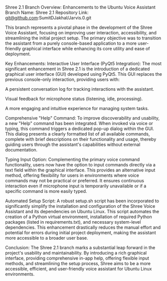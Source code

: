Shree 2.1 Branch Overview: Enhancements to the Ubuntu Voice Assistant
Branch Name: Shree 2.1
Repository Link: git@github.com:SumitDJakhal/Jarvis.0.git

This branch represents a pivotal phase in the development of the Shree Voice Assistant, focusing on improving user interaction, accessibility, and streamlining the initial project setup. The primary objective was to transition the assistant from a purely console-based application to a more user-friendly graphical interface while enhancing its core utility and ease of deployment.

Key Enhancements:
Interactive User Interface (PyQt5 Integration):
The most significant enhancement in Shree 2.1 is the introduction of a dedicated graphical user interface (GUI) developed using PyQt5. This GUI replaces the previous console-only interaction, providing users with:

A persistent conversation log for tracking interactions with the assistant.

Visual feedback for microphone status (listening, idle, processing).

A more engaging and intuitive experience for managing system tasks.

Comprehensive "Help" Command:
To improve discoverability and usability, a new "Help" command has been integrated. When invoked via voice or typing, this command triggers a dedicated pop-up dialog within the GUI. This dialog presents a clearly formatted list of all available commands, complete with brief descriptions on their functionality and usage, thereby guiding users through the assistant's capabilities without external documentation.

Typing Input Option:
Complementing the primary voice command functionality, users now have the option to input commands directly via a text field within the graphical interface. This provides an alternative input method, offering flexibility for users in environments where voice commands may not be practical or preferred. It ensures continuous interaction even if microphone input is temporarily unavailable or if a specific command is more easily typed.

Automated Setup Script:
A robust setup.sh script has been incorporated to significantly simplify the installation and configuration of the Shree Voice Assistant and its dependencies on Ubuntu Linux. This script automates the creation of a Python virtual environment, installation of required Python packages (listed in requirements.txt), and necessary system-level dependencies. This enhancement drastically reduces the manual effort and potential for errors during initial project deployment, making the assistant more accessible to a broader user base.

Conclusion:
The Shree 2.1 branch marks a substantial leap forward in the project's usability and maintainability. By introducing a rich graphical interface, providing comprehensive in-app help, offering flexible input methods, and streamlining the setup process, Shree aims to be a more accessible, efficient, and user-friendly voice assistant for Ubuntu Linux environments.